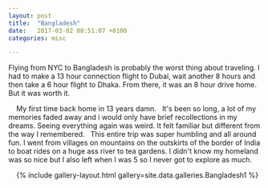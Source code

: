 ```yaml
---
layout: post
title:  "Bangladesh"
date:   2017-03-02 08:51:07 +0100
categories: misc

---
```


Flying from NYC to Bangladesh is probably the worst thing about traveling. I had to make a 13 hour connection flight to Dubai, wait another 8 hours and then take a 6 hour flight to Dhaka. From there, it was an 8 hour drive home. But it was worth it.  

&nbsp;
&nbsp;
My first time back home in 13 years damn.
&nbsp;
It's been so long, a lot of my memories faded away and i would only have brief recollections in my dreams. Seeing everything again was weird. It felt familiar but different from the way I remembered.
&nbsp;
This entire trip was super humbling and all around fun. I went from villages on mountains on the outskirts of the border of India to boat rides on a huge ass river to tea gardens. I didn't know my homeland was so nice but I also left when I was 5 so I never got to explore as much.

&nbsp;
&nbsp;
{% include gallery-layout.html gallery=site.data.galleries.Bangladesh1 %}
